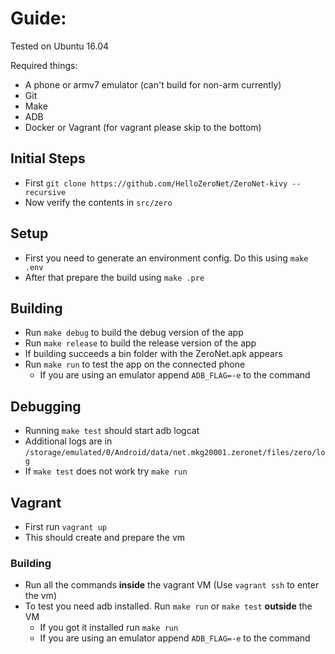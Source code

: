# Guide:

Tested on Ubuntu 16.04

Required things:
 - A phone or armv7 emulator (can't build for non-arm currently)
 - Git
 - Make
 - ADB
 - Docker or Vagrant (for vagrant please skip to the bottom)

## Initial Steps
 - First `git clone https://github.com/HelloZeroNet/ZeroNet-kivy --recursive`
 - Now verify the contents in `src/zero`

## Setup
 - First you need to generate an environment config. Do this using `make .env`
 - After that prepare the build using `make .pre`

## Building
 - Run `make debug` to build the debug version of the app
 - Run `make release` to build the release version of the app
 - If building succeeds a bin folder with the ZeroNet.apk appears
 - Run `make run` to test the app on the connected phone
   - If you are using an emulator append `ADB_FLAG=-e` to the command

## Debugging
 - Running `make test` should start adb logcat
 - Additional logs are in `/storage/emulated/0/Android/data/net.mkg20001.zeronet/files/zero/log`
 - If `make test` does not work try `make run`

## Vagrant
 - First run `vagrant up`
 - This should create and prepare the vm

### Building
- Run all the commands **inside** the vagrant VM (Use `vagrant ssh` to enter the vm)
- To test you need adb installed. Run `make run` or `make test` **outside** the VM
  - If you got it installed run `make run`
  - If you are using an emulator append `ADB_FLAG=-e` to the command
